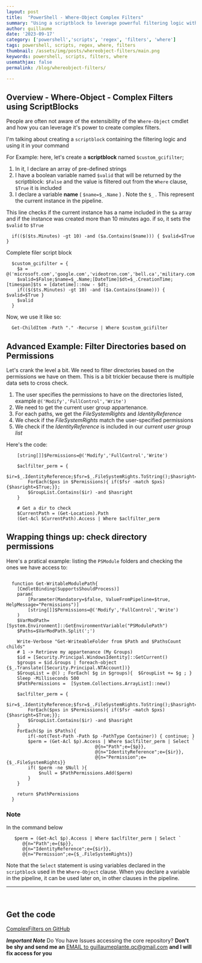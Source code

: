```yaml
---
layout: post
title:  "PowerShell - Where-Object Complex Filters"
summary: "Using a scriptblock to leverage powerful filtering logic with Where-Object"
author: guillaume
date: '2023-09-17'
category: ['powershell','scripts', 'regex', 'filters', 'where']
tags: powershell, scripts, regex, where, filters
thumbnail: /assets/img/posts/whereobject-filters/main.png
keywords: powershell, scripts, filters, where
usemathjax: false
permalink: /blog/whereobject-filters/

---
```



## Overview - Where-Object - Complex Filters using ScriptBlocks

People are often not aware of the extensibility of the ```Where-Object``` cmdlet and how you can leverage it's power to create complex filters.

I'm talking about creating a ```scriptblock``` containing the filtering logic and using it in your command

For Example: here, let's create a **scriptblock** named ```$custom_gcifilter```;
1. In it, I declare an array of pre-defined strings
2. I have a boolean variable named ```$valid``` that will be returned by the scriptblock: ```$False``` and the value is filtered out from the ```Where``` clause, ```$True``` it is included
3. I declare a variable **name** ( ```$name=$_.Name``` ) . Note the ```$_``` . This represent the current instance in the pipeline.

This line checks if the current instance has a name included in the ```$a``` array and if the instance was created more than 10 minutes ago. if so, it sets the ```$valid``` to ```$True```

```
  if(($($ts.Minutes) -gt 10) -and ($a.Contains($name))) { $valid=$True }
```

Complete filer script block

```
  $custom_gcifilter = {
	$a = @('microsoft.com','google.com','videotron.com','bell.ca','military.com','panasonic.com')
    $valid=$False;$name=$_.Name;[DateTime]$dt=$_.CreationTime;[timespan]$ts = [datetime]::now - $dt;
	if(($($ts.Minutes) -gt 10) -and ($a.Contains($name))) { $valid=$True }
    $valid
  }
```

Now, we use it like so:

```
  Get-ChildItem -Path "." -Recurse | Where $custom_gcifilter
```

## Advanced Example: Filter Directories based on Permissions

Let's crank the level a bit. We need to filter directories based on the permissions we have on them. This is a bit trickier because there is multiple data sets to cross check.

1. The user specifies the permissions to have on the directories listed, example ```@('Modify','FullControl','Write')```
2. We need to get the current user group appartenance.
3. For each paths, we get the *FileSystemRights* and *IdentityReference*
4. We check if the *FileSystemRights* match the user-specified permissions
5. We check if the *IdentityReference* is included in our *current user group list*

Here's the code:

```
	[string[]]$Permissions=@('Modify','FullControl','Write')

    $aclfilter_perm = {
        $ir=$_.IdentityReference;$fsr=$_.FileSystemRights.ToString();$hasright=$false;
        ForEach($pxs in $Permissions){ if($fsr -match $pxs){$hasright=$True;}};
        $GroupList.Contains($ir) -and $hasright
    }

	# Get a dir to check
	$CurrentPath = (Get-Location).Path
	(Get-Acl $CurrentPath).Access | Where $aclfilter_perm
```

## Wrapping things up: check directory permissions

Here's a pratical example: listing the ```PSModule``` folders and checking the ones we have access to:


```

  function Get-WritableModulePath{
    [CmdletBinding(SupportsShouldProcess)]
    param(
        [Parameter(Mandatory=$false, ValueFromPipeline=$true, HelpMessage="Permissions")]
        [string[]]$Permissions=@('Modify','FullControl','Write')
    )
    $VarModPath=[System.Environment]::GetEnvironmentVariable("PSModulePath")
    $Paths=$VarModPath.Split(';')

    Write-Verbose "Get-WriteableFolder from $Path and $PathsCount childs"
    # 1 -> Retrieve my appartenance (My Groups)
    $id = [Security.Principal.WindowsIdentity]::GetCurrent()
    $groups = $id.Groups | foreach-object {$_.Translate([Security.Principal.NTAccount])}
    $GroupList = @() ; ForEach( $g in $groups){  $GroupList += $g ; }
    Sleep -Milliseconds 500
    $PathPermissions =  [System.Collections.ArrayList]::new()   

    $aclfilter_perm = {
        $ir=$_.IdentityReference;$fsr=$_.FileSystemRights.ToString();$hasright=$false;
        ForEach($pxs in $Permissions){ if($fsr -match $pxs){$hasright=$True;}};
        $GroupList.Contains($ir) -and $hasright
    }
    ForEach($p in $Paths){
        if(-not(Test-Path -Path $p -PathType Container)) { continue; }
        $perm = (Get-Acl $p).Access | Where $aclfilter_perm | Select `
                                 @{n="Path";e={$p}},
                                 @{n="IdentityReference";e={$ir}},
                                 @{n="Permission";e={$_.FileSystemRights}}
        if( $perm -ne $Null ){
            $null = $PathPermissions.Add($perm)
        }
    }

    return $PathPermissions
  }
```

### Note

In the command below

```
   $perm = (Get-Acl $p).Access | Where $aclfilter_perm | Select `
      @{n="Path";e={$p}},
      @{n="IdentityReference";e={$ir}},
      @{n="Permission";e={$_.FileSystemRights}}
```

Note that the ```Select``` statement is using variables declared in the ```scriptblock``` used in the ```Where-Object``` clause. When you declare a variable in the pipeline, it can be used later on, in other clauses in the pipeline.

-------------------

<br>


## Get the code 

[ComplexFilters on GitHub](https://github.com/arsscriptum/PowerShell.Public.Sandbox/tree/master/ComplexFilters)


***Important Note*** Do You have Issues accessing the core repository? **Don't be shy and send me an** [EMAIL to guillaumeplante.qc@gmail.com](mailto:guillaumeplante.qc@gmail.com) **and I will fix access for you**